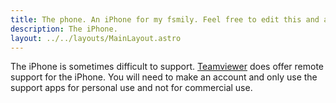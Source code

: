 ```yaml
---
title: The phone. An iPhone for my fsmily. Feel free to edit this and add your Phone.
description: The iPhone.
layout: ../../layouts/MainLayout.astro
---
```


The iPhone is sometimes difficult to support. [Teamviewer](https://www.teamviewer.com/en-us/) does offer remote support for the iPhone. You will need to make an account and only use the support apps for personal use and not for commercial use.